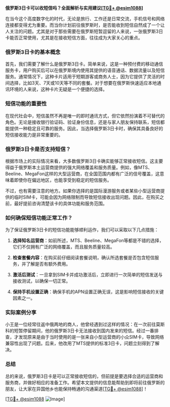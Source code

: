 **俄罗斯3日卡可以收短信吗？全面解析与实用建议[[TG💪+ @esim1088](https://t.me/s/esim1088)]**

在当今这个高度数字化的时代，无论是旅行、工作还是日常交流，手机信号和网络连接都变得尤为重要。而当你计划前往俄罗斯时，是否能收到短信自然成了一个让人关注的问题。尤其是对于那些需要在俄罗斯短暂逗留的人来说，一张俄罗斯3日卡能否正常使用，尤其是在接收短信方面，往往成为大家关心的重点。

### 俄罗斯3日卡的基本概念

首先，我们需要了解什么是俄罗斯3日卡。简单来说，这是一种预付费的移动通信服务卡，用户购买后可以在俄罗斯境内使用其提供的语音通话、数据流量以及短信服务。通常情况下，这种卡片适用于短期游客或商务人士，因为它提供了灵活的时间选择，比如3天、7天或10天等不同的套餐。对于想要在俄罗斯快速适应本地通讯环境的人来说，这种卡片无疑是一个便捷的选择。

### 短信功能的重要性

在现代社会中，短信虽然不再是唯一的即时通讯方式，但它依然扮演着不可替代的角色。无论是接收银行验证码、验证身份信息，还是与家人朋友保持联系，短信都能提供一种稳定且可靠的服务。因此，当选择俄罗斯3日卡时，确保其具备良好的短信接收能力是非常重要的。

### 俄罗斯3日卡是否支持短信？

根据市场上的实际情况来看，大多数俄罗斯3日卡确实能够正常接收短信。这主要得益于俄罗斯本土运营商提供的强大网络覆盖和服务质量。例如，像MTS、Beeline、MegaFon这样的大型运营商，在全国范围内都有广泛的信号覆盖，这意味着即使你在偏远地区，也能享受到稳定的短信服务。

不过，也有需要注意的地方。如果你选择的是国际漫游服务或者某些小型运营商提供的临时SIM卡，可能会因为网络限制而导致短信接收出现问题。因此，在购买之前，最好提前咨询清楚该卡的具体功能和服务范围。

### 如何确保短信功能正常工作？

为了保证俄罗斯3日卡的短信功能能够顺利运作，我们可以采取以下几点措施：

1. **选择知名运营商**：如前所述，MTS、Beeline、MegaFon等都是不错的选择，它们不仅拥有广泛的网络覆盖，而且服务质量较高。
   
2. **检查套餐内容**：在购买前仔细阅读套餐说明，确认所选套餐是否包含短信服务，并了解是否有额外费用。

3. **激活后测试**：一旦拿到SIM卡并成功激活后，立即进行一次简单的短信发送与接收测试，以确保一切正常。

4. **保持手机设置正确**：确保手机的APN设置正确无误，这是影响短信接收的关键因素之一。

### 实际案例分享

小王是一位经常往返中俄两地的商人，他曾经遇到过这样的情况：在一次前往莫斯科的短暂停留期间，他的俄罗斯3日卡无法接收到国内发来的短信。经过一番排查，才发现原来是由于当时使用的是一张来自小型运营商的小众SIM卡，导致网络兼容性出现了问题。后来，他改用了MTS提供的标准3日卡，问题立刻得到了解决。

### 总结

总的来说，俄罗斯3日卡是可以正常接收短信的，但前提是要选择合适的运营商和服务商，并做好相应的准备工作。希望本文提供的信息能帮助到即将前往俄罗斯的朋友，让大家在异国他乡也能保持畅通的沟通渠道[[TG💪+ @esim1088](https://t.me/s/esim1088)]！

[[TG💪+ @esim1088](https://t.me/s/esim1088) ![Image](https://i.postimg.cc/4NQfJmqS/Snipaste-2025-05-13-00-14-12.png)]